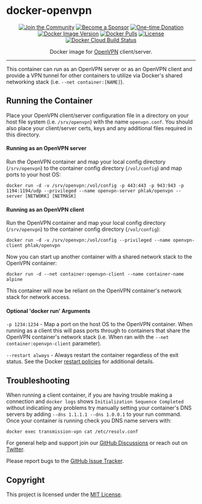 docker-openvpn
==============

<p align="center">
    <a href="https://github.com/PHLAK/docker-openvpn/discussions"><img src="https://img.shields.io/badge/Join_the-Community-7b16ff.svg?style=for-the-badge" alt="Join the Community"></a>
    <a href="https://github.com/users/PHLAK/sponsorship"><img src="https://img.shields.io/badge/Become_a-Sponsor-cc4195.svg?style=for-the-badge" alt="Become a Sponsor"></a>
    <a href="https://paypal.me/ChrisKankiewicz"><img src="https://img.shields.io/badge/Make_a-Donation-006bb6.svg?style=for-the-badge" alt="One-time Donation"></a>
    <br>
    <a href="https://hub.docker.com/repository/docker/phlak/openvpn/tags"><img alt="Docker Image Version" src="https://img.shields.io/docker/v/phlak/openvpn?style=flat-square&sort=semver"></a>
    <a href="https://hub.docker.com/repository/docker/phlak/openvpn"><img alt="Docker Pulls" src="https://img.shields.io/docker/pulls/phlak/openvpn?style=flat-square"></a>
    <a href="https://github.com/PHLAK/docker-openvpn/blob/master/LICENSE"><img src="https://img.shields.io/github/license/PHLAK/docker-openvpn?style=flat-square" alt="License"></a>
    <a href="https://hub.docker.com/repository/docker/phlak/openvpn/builds"><img alt="Docker Cloud Build Status" src="https://img.shields.io/docker/cloud/build/phlak/openvpn?style=flat-square"></a>
</p>

<p align="center">
    Docker image for <a href="https://openvpn.net">OpenVPN</a> client/server.
</p>

---

This container can run as an OpenVPN server or as an OpenVPN client and provide a VPN tunnel for
other containers to utilize via Docker's shared networking stack (i.e. `--net container:[NAME]`).

Running the Container
---------------------

Place your OpenVPN client/server configuration file in a directory on your host file system
(i.e. `/srv/openvpn`) with the name `openvpn.conf`. You should also place your client/server certs,
keys and any additional files required in this directory.


#### Running as an OpenVPN server

Run the OpenVPN container and map your local config directory (`/srv/openvpn`) to the container
config directory (`/vol/config`) and map ports to your host OS:

    docker run -d -v /srv/openvpn:/vol/config -p 443:443 -p 943:943 -p 1194:1194/udp --privileged --name openvpn-server phlak/openvpn --server [NETWORK] [NETMASK]


#### Running as an OpenVPN client

Run the OpenVPN container and map your local config directory (`/srv/openvpn`) to the container
config directory (`/vol/config`):

    docker run -d -v /srv/openvpn:/vol/config --privileged --name openvpn-client phlak/openvpn

Now you can start up another container with a shared network stack to the OpenVPN container:

    docker run -d --net container:openvpn-client --name container-name alpine

This container will now be reliant on the OpenVPN container's network stack for network access.


#### Optional 'docker run' Arguments

`-p 1234:1234` - Map a port on the host OS to the OpenVPN container. When running as a client this
                 will pass ports through to containers that share the OpenVPN container's network
                 stack (i.e. When ran with the `--net container:openvpn-client` parameter).

`--restart always` - Always restart the container regardless of the exit status. See the Docker
                     [restart policies](https://goo.gl/OI87rA) for additional details.


Troubleshooting
---------------

When running a client container, if you are having trouble making a connection and `docker logs`
shows `Initialization Sequence Completed` without indicatiing any problems try manually setting your
container's DNS servers by adding `--dns 1.1.1.1 --dns 1.0.0.1` to your run command. Once your
container is running check you DNS name servers with:

    docker exec transmission-vpn cat /etc/resolv.conf

For general help and support join our [GitHub Discussions](https://github.com/PHLAK/docker-openvpn/discussions) or reach out on [Twitter](https://twitter.com/PHLAK).

Please report bugs to the [GitHub Issue Tracker](https://github.com/PHLAK/docker-openvpn/issues).


Copyright
---------

This project is licensed under the [MIT License](https://github.com/PHLAK/docker-openvpn/blob/master/LICENSE).
